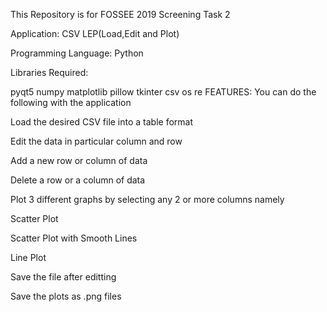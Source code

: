 This Repository is for FOSSEE 2019 Screening Task 2

Application: CSV LEP(Load,Edit and Plot)

Programming Language: Python

Libraries Required:

pyqt5
numpy
matplotlib
pillow
tkinter
csv
os
re
FEATURES: You can do the following with the application

Load the desired CSV file into a table format

Edit the data in particular column and row

Add a new row or column of data

Delete a row or a column of data

Plot 3 different graphs by selecting any 2 or more columns namely

Scatter Plot

Scatter Plot with Smooth Lines

Line Plot

Save the file after editting

Save the plots as .png files
